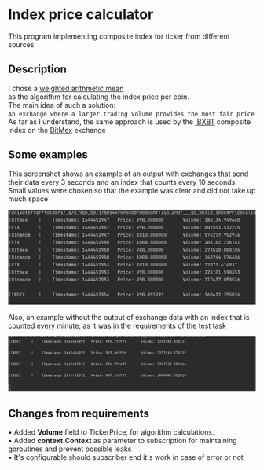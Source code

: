 # Index price calculator  
This program implementing composite index for ticker from different sources  

## Description
I chose a [weighted arithmetic mean](https://en.wikipedia.org/wiki/Weighted_arithmetic_mean)  
as the algorithm for calculating the index price per coin.  
The main idea of such a solution:  
`An exchange where a larger trading volume provides the most fair price`
As far as I understand, the same approach is used by the [.BXBT](https://www.bitmex.com/app/index/.BXBT) composite index on the [BitMex](https://www.bitmex.com/) exchange      
  
 

## Some examples
This screenshot shows an example of an output with exchanges that send their data every 3 seconds and an index that counts every 10 seconds. Small values were chosen so that the example was clear and did not take up much space  

![img.png](docs/logs.png)


Also, an example without the output of exchange data with an index that is counted every minute, as it was in the requirements of the test task  

![img.png](docs/logs_without_exchanges.png)

## Changes from requirements  
• Added **Volume** field to TickerPrice, for algorithm calculations.   
• Added **context.Context** as parameter to subscription for maintaining goroutines and prevent possible leaks  
• It's configurable should subscriber end it's work in case of error or not
